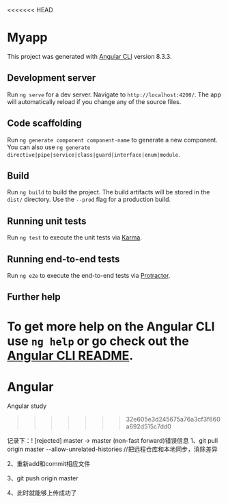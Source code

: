 <<<<<<< HEAD
# Myapp

This project was generated with [Angular CLI](https://github.com/angular/angular-cli) version 8.3.3.

## Development server

Run `ng serve` for a dev server. Navigate to `http://localhost:4200/`. The app will automatically reload if you change any of the source files.

## Code scaffolding

Run `ng generate component component-name` to generate a new component. You can also use `ng generate directive|pipe|service|class|guard|interface|enum|module`.

## Build

Run `ng build` to build the project. The build artifacts will be stored in the `dist/` directory. Use the `--prod` flag for a production build.

## Running unit tests

Run `ng test` to execute the unit tests via [Karma](https://karma-runner.github.io).

## Running end-to-end tests

Run `ng e2e` to execute the end-to-end tests via [Protractor](http://www.protractortest.org/).

## Further help

To get more help on the Angular CLI use `ng help` or go check out the [Angular CLI README](https://github.com/angular/angular-cli/blob/master/README.md).
=======
# Angular
Angular study
>>>>>>> 32e605e3d245675a76a3cf3f660a692d515c7dd0

记录下：! [rejected] master -> master (non-fast forward)错误信息
1、git pull origin master --allow-unrelated-histories //把远程仓库和本地同步，消除差异

2、重新add和commit相应文件

3、git push origin master

4、此时就能够上传成功了
